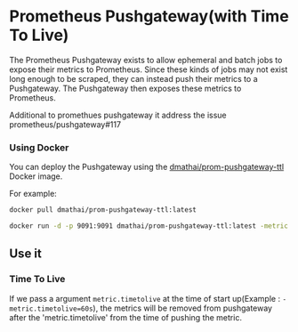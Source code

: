 # Prometheus Pushgateway(with Time To Live)

The Prometheus Pushgateway exists to allow ephemeral and batch jobs to
expose their metrics to Prometheus. Since these kinds of jobs may not
exist long enough to be scraped, they can instead push their metrics
to a Pushgateway. The Pushgateway then exposes these metrics to
Prometheus.

Additional to promethues pushgateway it address the issue prometheus/pushgateway#117

### Using Docker

You can deploy the Pushgateway using the [dmathai/prom-pushgateway-ttl](https://hub.docker.com/r/dmathai/prom-pushgateway-ttl/) Docker image.

For example:

```bash
docker pull dmathai/prom-pushgateway-ttl:latest

docker run -d -p 9091:9091 dmathai/prom-pushgateway-ttl:latest -metric.timetolive=60s
```

## Use it

### Time To Live
If we pass a argument `metric.timetolive` at the time of start up(Example : `-metric.timetolive=60s`), 
the metrics will be removed from pushgateway after the 'metric.timetolive' from the time of pushing the metric.
